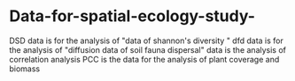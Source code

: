 # Data-for-spatial-ecology-study-
DSD data is for the analysis of "data of shannon's diversity "
dfd data is for the analysis of "diffusion data of soil fauna dispersal"
data is the analysis of correlation analysis 
PCC is the data for the analysis of plant coverage and biomass
